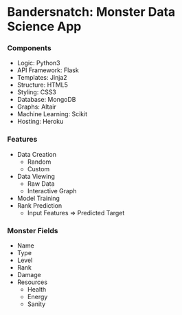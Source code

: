 # Bandersnatch: Monster Data Science App


### Components
- Logic: Python3
- API Framework: Flask
- Templates: Jinja2
- Structure: HTML5
- Styling: CSS3
- Database: MongoDB
- Graphs: Altair
- Machine Learning: Scikit
- Hosting: Heroku

### Features
- Data Creation
    - Random
    - Custom
- Data Viewing
    - Raw Data
    - Interactive Graph
- Model Training
- Rank Prediction
    - Input Features => Predicted Target

### Monster Fields
- Name
- Type
- Level
- Rank
- Damage
- Resources
    - Health
    - Energy
    - Sanity
